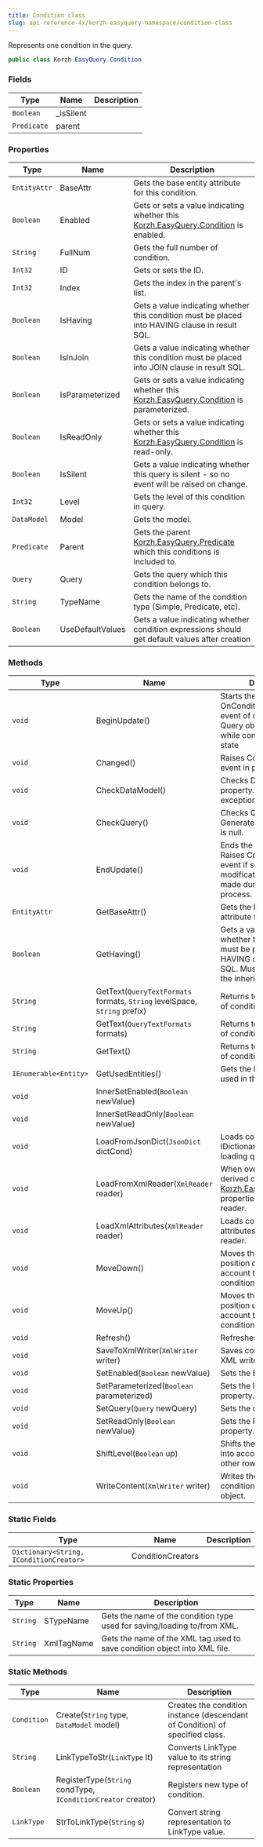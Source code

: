 ```yaml
---
title: Condition class
slug: api-reference-4x/korzh-easyquery-namespace/condition-class
---
```


Represents one condition in the query.
```csharp
public class Korzh.EasyQuery.Condition

```

### Fields

| Type | Name | Description | 
| --- | --- | --- | 
| `Boolean` | _isSilent |  | 
| `Predicate` | parent |  | 


### Properties

| Type | Name | Description | 
| --- | --- | --- | 
| `EntityAttr` | BaseAttr | Gets the base entity attribute for this condition. | 
| `Boolean` | Enabled | Gets or sets a value indicating whether this [Korzh.EasyQuery.Condition](//easyquery/docs/api-reference-4x/korzh-easyquery-namespace/condition-class) is enabled. | 
| `String` | FullNum | Gets the full number of condition. | 
| `Int32` | ID | Gets or sets the ID. | 
| `Int32` | Index | Gets the index in the parent's list. | 
| `Boolean` | IsHaving | Gets a value indicating whether this condition must be placed into HAVING clause in result SQL. | 
| `Boolean` | IsInJoin | Gets a value indicating whether this condition must be placed into JOIN clause in result SQL. | 
| `Boolean` | IsParameterized | Gets or sets a value indicating whether this [Korzh.EasyQuery.Condition](//easyquery/docs/api-reference-4x/korzh-easyquery-namespace/condition-class) is parameterized. | 
| `Boolean` | IsReadOnly | Gets or sets a value indicating whether this [Korzh.EasyQuery.Condition](//easyquery/docs/api-reference-4x/korzh-easyquery-namespace/condition-class) is read-only. | 
| `Boolean` | IsSilent | Gets a value indicating whether this query is silent - so no event will be raised on change. | 
| `Int32` | Level | Gets the level of this condition in query. | 
| `DataModel` | Model | Gets the model. | 
| `Predicate` | Parent | Gets the parent [Korzh.EasyQuery.Predicate](//easyquery/docs/api-reference-4x/korzh-easyquery-namespace/predicate-class) which this conditions is included to. | 
| `Query` | Query | Gets the query which this condition belongs to. | 
| `String` | TypeName | Gets the name of the condition type (Simple, Predicate, etc). | 
| `Boolean` | UseDefaultValues | Gets a value indicating whether condition expressions should get default values after creation | 


### Methods

| Type | Name | Description | 
| --- | --- | --- | 
| `void` | BeginUpdate() | Starts the update process.  OnConditionsChanged event of corresponding Query object is not raised while condition is in update state | 
| `void` | Changed() | Raises ConditionsChange event in parent object | 
| `void` | CheckDataModel() | Checks DataModel property. Generates an exception if it is null. | 
| `void` | CheckQuery() | Checks Query property. Generates an exception if it is null. | 
| `void` | EndUpdate() | Ends the update process.  Raises ConditionsChange event if some modification(s) was(were) made during update process. | 
| `EntityAttr` | GetBaseAttr() | Gets the base entity attribute for this condition. | 
| `Boolean` | GetHaving() | Gets a value indicating whether this condition must be placed into HAVING clause in result SQL.  Must be overriden in the inherited classes | 
| `String` | GetText(`QueryTextFormats` formats, `String` levelSpace, `String` prefix) | Returns text representation of condition | 
| `String` | GetText(`QueryTextFormats` formats) | Returns text representation of condition | 
| `String` | GetText() | Returns text representation of condition | 
| `IEnumerable<Entity>` | GetUsedEntities() | Gets the list of entities used in this condition | 
| `void` | InnerSetEnabled(`Boolean` newValue) |  | 
| `void` | InnerSetReadOnly(`Boolean` newValue) |  | 
| `void` | LoadFromJsonDict(`JsonDict` dictCond) | Loads condition from IDictionary. Used during loading query from JSON | 
| `void` | LoadFromXmlReader(`XmlReader` reader) | When overriden in a derived class loads [Korzh.EasyQuery.Condition](//easyquery/docs/api-reference-4x/korzh-easyquery-namespace/condition-class) properties from XML reader. | 
| `void` | LoadXmlAttributes(`XmlReader` reader) | Loads conditions node attributes from XML reader. | 
| `void` | MoveDown() | Moves the condition to one position down (taking into account the level of other conditions). | 
| `void` | MoveUp() | Moves the condition to one position up (taking into account the level of other conditions). | 
| `void` | Refresh() | Refreshes this instance. | 
| `void` | SaveToXmlWriter(`XmlWriter` writer) | Saves condition object to XML writer. | 
| `void` | SetEnabled(`Boolean` newValue) | Sets the Enabled property. | 
| `void` | SetParameterized(`Boolean` parameterized) | Sets the IsParameterized property. | 
| `void` | SetQuery(`Query` newQuery) | Sets the query. | 
| `void` | SetReadOnly(`Boolean` newValue) | Sets the ReadOnly property. | 
| `void` | ShiftLevel(`Boolean` up) | Shifts the row level (taking into account the level of other rows) | 
| `void` | WriteContent(`XmlWriter` writer) | Writes the content of condition to XmlWriter object. | 


### Static Fields

| Type | Name | Description | 
| --- | --- | --- | 
| `Dictionary<String, IConditionCreator>` | ConditionCreators |  | 


### Static Properties

| Type | Name | Description | 
| --- | --- | --- | 
| `String` | STypeName | Gets the name of the condition type used for saving/loading to/from XML. | 
| `String` | XmlTagName | Gets the name of the XML tag used to save condition object into XML file. | 


### Static Methods

| Type | Name | Description | 
| --- | --- | --- | 
| `Condition` | Create(`String` type, `DataModel` model) | Creates the condition instance (descendant of Condition) of specified class. | 
| `String` | LinkTypeToStr(`LinkType` lt) | Converts LinkType value to its string representation | 
| `Boolean` | RegisterType(`String` condType, `IConditionCreator` creator) | Registers new type of condition. | 
| `LinkType` | StrToLinkType(`String` s) | Convert string representation to LinkType value. |